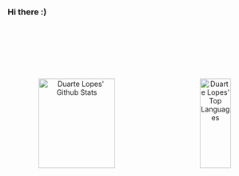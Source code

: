 ### Hi there :)

<hr style="height:30pt; visibility:hidden;" />

<hr style="height:30pt; visibility:hidden;" />

<p align = "center">
  
  <img alt="Duarte Lopes' Github Stats" align="left" height="180em" width="55%" src="https://github-readme-stats.vercel.app/api?username=duartelopes19&show_icons=true&theme=noctis_minimus&include_all_commits=true&count_private=true&line_height=20" />
  
  <img alt="Duarte Lopes' Top Languages" align="right" height="180em" width="35%" src="https://github-readme-stats.vercel.app/api/top-langs/?username=duartelopes19&langs_count=7&theme=noctis_minimus&layout=compact" />

</p>
